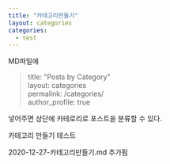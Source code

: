 ```yaml
---
title: "카테고리만들기"
layout: categories
categories:
  - test 
---
```


MD파일에 

> title: "Posts by Category"  
> layout: categories  
> permalink: /categories/  
> author_profile: true  

넣어주면 상단에 카테로리로 포스트을 분류할 수 있다.

카테고리 만들기 테스트

2020-12-27-카테고리만들기.md
추가됨
